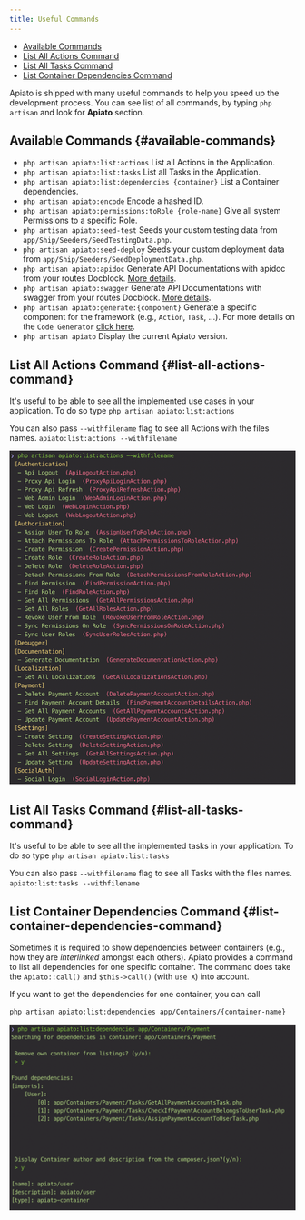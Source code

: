 ```yaml
---
title: Useful Commands
---
```


- [Available Commands](#available-commands)
- [List All Actions Command](#list-all-actions-command)
- [List All Tasks Command](#list-all-tasks-command)
- [List Container Dependencies Command](#list-container-dependencies-command)

Apiato is shipped with many useful commands to help you speed up the development process.
You can see list of all commands, by typing `php artisan` and look for **Apiato** section.

## Available Commands {#available-commands}

- `php artisan apiato:list:actions` List all Actions in the Application.
- `php artisan apiato:list:tasks` List all Tasks in the Application.
- `php artisan apiato:list:dependencies {container}` List a Container dependencies.
- `php artisan apiato:encode` Encode a hashed ID.
- `php artisan apiato:permissions:toRole {role-name}` Give all system Permissions to a specific Role.
- `php artisan apiato:seed-test` Seeds your custom testing data from `app/Ship/Seeders/SeedTestingData.php`.
- `php artisan apiato:seed-deploy` Seeds your custom deployment data from `app/Ship/Seeders/SeedDeploymentData.php`.
- `php artisan apiato:apidoc` Generate API Documentations with apidoc from your routes Docblock. [More details](../features/api-docs-generator).
- `php artisan apiato:swagger` Generate API Documentations with swagger from your routes Docblock. [More details](../features/api-docs-generator).
- `php artisan apiato:generate:{component}` Generate a specific component for the framework (e.g., `Action`, `Task`, ...). For more details on the `Code Generator` [click here](../features/code-generator).
- `php artisan apiato` Display the current Apiato version.

## List All Actions Command {#list-all-actions-command}

It's useful to be able to see all the implemented use cases in your application. To do so type
`php artisan apiato:list:actions`

You can also pass `--withfilename` flag to see all Actions with the files names.
`apiato:list:actions --withfilename`

![](../assets/img/actions-commands.png)

## List All Tasks Command {#list-all-tasks-command}

It's useful to be able to see all the implemented tasks in your application. To do so type
`php artisan apiato:list:tasks`

You can also pass `--withfilename` flag to see all Tasks with the files names.
`apiato:list:tasks --withfilename`

## List Container Dependencies Command {#list-container-dependencies-command}

Sometimes it is required to show dependencies between containers (e.g., how they are _interlinked_ amongst each others).
Apiato provides a command to list all dependencies for one specific container. The command does take the `Apiato::call()` and `$this->call()` (with `use X`) into account.

If you want to get the dependencies for one container, you can call

```bash
php artisan apiato:list:dependencies app/Containers/{container-name}
```

![](../assets/img/list-dependencies.png)
